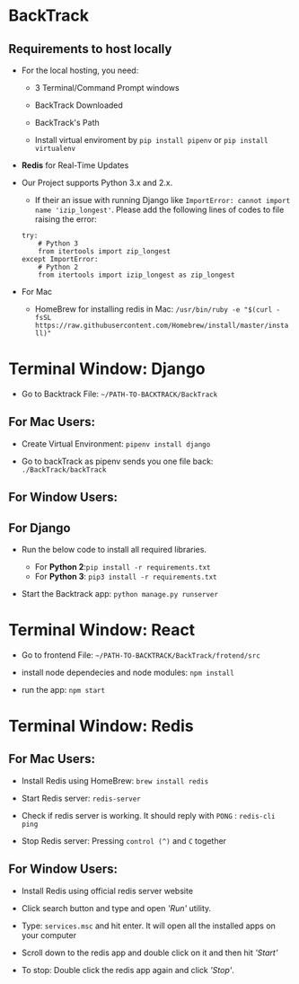 # BackTrack

## Requirements to host locally

* For the local hosting, you need:
   * 3 Terminal/Command Prompt windows
   * BackTrack Downloaded
   * BackTrack's Path

   * Install virtual enviroment by `pip install pipenv` or `pip install virtualenv`

* **Redis** for Real-Time Updates
* Our Project supports Python 3.x and 2.x. 
   * If their an issue with running Django like `ImportError: cannot import name 'izip_longest'`. Please add the following lines of codes to file raising the error:
    ```
    try:
        # Python 3
        from itertools import zip_longest
    except ImportError:
        # Python 2
        from itertools import izip_longest as zip_longest
    ```
* For Mac
   * HomeBrew for installing redis in Mac: `/usr/bin/ruby -e "$(curl -fsSL    https://raw.githubusercontent.com/Homebrew/install/master/install)"`


# Terminal Window: Django

* Go to Backtrack File: `~/PATH-TO-BACKTRACK/BackTrack`

## For Mac Users:

* Create Virtual Environment: `pipenv install django`

* Go to backTrack as pipenv sends you one file back: `./BackTrack/backTrack`

## For Window Users:


## For Django 
* Run the below code to install all required libraries.
   * For **Python 2**:`pip install -r requirements.txt`
   * For **Python 3**: `pip3 install -r requirements.txt`

* Start the Backtrack app: `python manage.py runserver`

# Terminal Window: React
* Go to frontend File: `~/PATH-TO-BACKTRACK/BackTrack/frotend/src`

* install node dependecies and node modules: `npm install`

* run the app: `npm start`

# Terminal Window: Redis

## For Mac Users:
* Install Redis using HomeBrew: `brew install redis`

* Start Redis server: `redis-server`

* Check if redis server is working. It should reply with `PONG` : `redis-cli ping`

* Stop Redis server: Pressing `control (^)` and `C` together

## For Window Users:
* Install Redis using official redis server website

* Click search button and type and open <i>'Run'</i> utility.

* Type: `services.msc` and hit enter. It will open all the installed apps on your computer

* Scroll down to the redis app and double click on it and then hit <i>'Start'</i>

* To stop: Double click the redis app again and click <i>'Stop'</i>.



